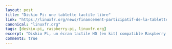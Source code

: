 ```yaml
---
layout: post
title: "Diskio Pi: une tablette tactile libre"
link: "https://linuxfr.org/news/financement-participatif-de-la-tablette-tactile-libre-diskio-pi"
canonical: "linuxfr.org"
tags: [deskio-pi, raspberry-pi, linuxfr.org]
excerpt: "Diskio Pi, un écran tactile HD (en kit) compatible Raspberry Pi/Odroid en financement participatif. prototype a déjà été financé en 2017 sur Ulule. Cet article raconte comment l’idée a germé et a grandi."
comments: true
---
```

